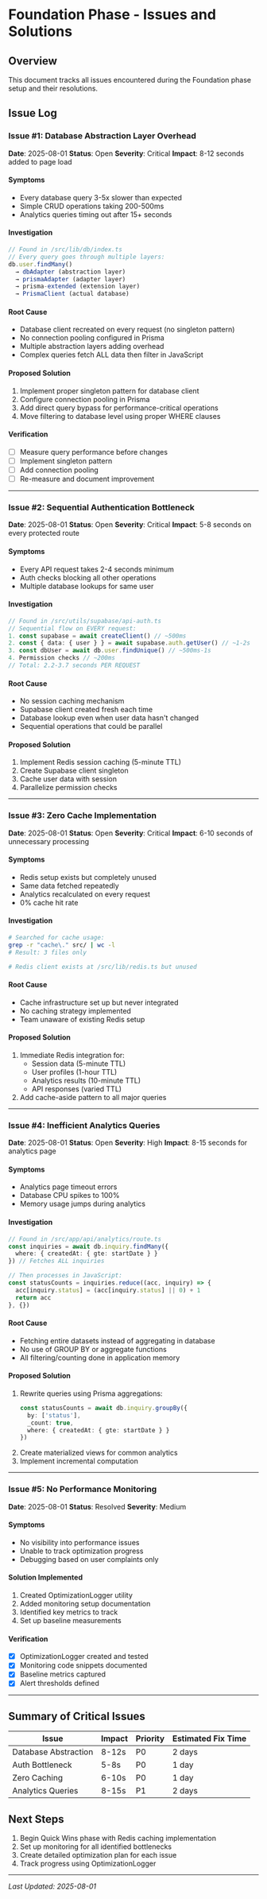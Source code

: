# Foundation Phase - Issues and Solutions

## Overview
This document tracks all issues encountered during the Foundation phase setup and their resolutions.

## Issue Log

### Issue #1: Database Abstraction Layer Overhead
**Date**: 2025-08-01
**Status**: Open
**Severity**: Critical
**Impact**: 8-12 seconds added to page load

#### Symptoms
- Every database query 3-5x slower than expected
- Simple CRUD operations taking 200-500ms
- Analytics queries timing out after 15+ seconds

#### Investigation
```typescript
// Found in /src/lib/db/index.ts
// Every query goes through multiple layers:
db.user.findMany() 
  → dbAdapter (abstraction layer)
  → prismaAdapter (adapter layer)  
  → prisma-extended (extension layer)
  → PrismaClient (actual database)
```

#### Root Cause
- Database client recreated on every request (no singleton pattern)
- No connection pooling configured in Prisma
- Multiple abstraction layers adding overhead
- Complex queries fetch ALL data then filter in JavaScript

#### Proposed Solution
1. Implement proper singleton pattern for database client
2. Configure connection pooling in Prisma
3. Add direct query bypass for performance-critical operations
4. Move filtering to database level using proper WHERE clauses

#### Verification
- [ ] Measure query performance before changes
- [ ] Implement singleton pattern
- [ ] Add connection pooling
- [ ] Re-measure and document improvement

---

### Issue #2: Sequential Authentication Bottleneck
**Date**: 2025-08-01
**Status**: Open
**Severity**: Critical
**Impact**: 5-8 seconds on every protected route

#### Symptoms
- Every API request takes 2-4 seconds minimum
- Auth checks blocking all other operations
- Multiple database lookups for same user

#### Investigation
```typescript
// Found in /src/utils/supabase/api-auth.ts
// Sequential flow on EVERY request:
1. const supabase = await createClient() // ~500ms
2. const { data: { user } } = await supabase.auth.getUser() // ~1-2s
3. const dbUser = await db.user.findUnique() // ~500ms-1s
4. Permission checks // ~200ms
// Total: 2.2-3.7 seconds PER REQUEST
```

#### Root Cause
- No session caching mechanism
- Supabase client created fresh each time
- Database lookup even when user data hasn't changed
- Sequential operations that could be parallel

#### Proposed Solution
1. Implement Redis session caching (5-minute TTL)
2. Create Supabase client singleton
3. Cache user data with session
4. Parallelize permission checks

---

### Issue #3: Zero Cache Implementation
**Date**: 2025-08-01
**Status**: Open
**Severity**: Critical
**Impact**: 6-10 seconds of unnecessary processing

#### Symptoms
- Redis setup exists but completely unused
- Same data fetched repeatedly
- Analytics recalculated on every request
- 0% cache hit rate

#### Investigation
```bash
# Searched for cache usage:
grep -r "cache\." src/ | wc -l
# Result: 3 files only

# Redis client exists at /src/lib/redis.ts but unused
```

#### Root Cause
- Cache infrastructure set up but never integrated
- No caching strategy implemented
- Team unaware of existing Redis setup

#### Proposed Solution
1. Immediate Redis integration for:
   - Session data (5-minute TTL)
   - User profiles (1-hour TTL)
   - Analytics results (10-minute TTL)
   - API responses (varied TTL)
2. Add cache-aside pattern to all major queries

---

### Issue #4: Inefficient Analytics Queries
**Date**: 2025-08-01
**Status**: Open
**Severity**: High
**Impact**: 8-15 seconds for analytics page

#### Symptoms
- Analytics page timeout errors
- Database CPU spikes to 100%
- Memory usage jumps during analytics

#### Investigation
```typescript
// Found in /src/app/api/analytics/route.ts
const inquiries = await db.inquiry.findMany({
  where: { createdAt: { gte: startDate } }
}) // Fetches ALL inquiries

// Then processes in JavaScript:
const statusCounts = inquiries.reduce((acc, inquiry) => {
  acc[inquiry.status] = (acc[inquiry.status] || 0) + 1
  return acc
}, {})
```

#### Root Cause
- Fetching entire datasets instead of aggregating in database
- No use of GROUP BY or aggregate functions
- All filtering/counting done in application memory

#### Proposed Solution
1. Rewrite queries using Prisma aggregations:
   ```typescript
   const statusCounts = await db.inquiry.groupBy({
     by: ['status'],
     _count: true,
     where: { createdAt: { gte: startDate } }
   })
   ```
2. Create materialized views for common analytics
3. Implement incremental computation

---

### Issue #5: No Performance Monitoring
**Date**: 2025-08-01
**Status**: Resolved
**Severity**: Medium

#### Symptoms
- No visibility into performance issues
- Unable to track optimization progress
- Debugging based on user complaints only

#### Solution Implemented
1. Created OptimizationLogger utility
2. Added monitoring setup documentation
3. Identified key metrics to track
4. Set up baseline measurements

#### Verification
- [x] OptimizationLogger created and tested
- [x] Monitoring code snippets documented
- [x] Baseline metrics captured
- [x] Alert thresholds defined

---

## Summary of Critical Issues

| Issue | Impact | Priority | Estimated Fix Time |
|-------|--------|----------|-------------------|
| Database Abstraction | 8-12s | P0 | 2 days |
| Auth Bottleneck | 5-8s | P0 | 1 day |
| Zero Caching | 6-10s | P0 | 1 day |
| Analytics Queries | 8-15s | P1 | 2 days |

## Next Steps
1. Begin Quick Wins phase with Redis caching implementation
2. Set up monitoring for all identified bottlenecks
3. Create detailed optimization plan for each issue
4. Track progress using OptimizationLogger

---
*Last Updated: 2025-08-01*